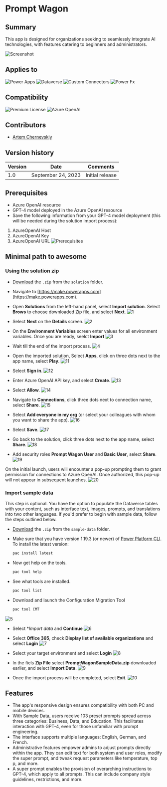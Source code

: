 # Prompt Wagon

## Summary

This app is designed for organizations seeking to seamlessly integrate AI technologies, with features catering to beginners and administrators. 

![Screenshot](assets/PromptWagonScreenshot.png)

## Applies to

![Power Apps](https://img.shields.io/badge/Power%20Apps-Yes-green "Yes")
![Dataverse](https://img.shields.io/badge/Dataverse-Yes-green "Yes")
![Custom Connectors](https://img.shields.io/badge/Custom%20Connectors-Yes-green "Yes")
![Power Fx](https://img.shields.io/badge/Power%20Fx-Yes-green "Yes")

## Compatibility

![Premium License](https://img.shields.io/badge/Premium%20License-Required-green.svg "Premium license required")
![Azure OpenAI](https://img.shields.io/badge/Azure%20OpenAI-Required-green.svg "Use Azure OpenAI GPT-4 model")

## Contributors

* [Artem Chernevskiy](https://github.com/ArtemChern)

## Version history

Version|Date|Comments
-------|----|--------
1.0|September 24, 2023|Initial release

## Prerequisites

* Azure OpenAI resource
* GPT-4 model deployed in the Azure OpenAI resource
* Save the following information from your GPT-4 model deployment (this will be needed during the solution import process):
1) AzureOpenAI Host
2) AzureOpenAI Key
3) AzureOpenAI URL
![Prerequisites](assets/prerequisites.png)

## Minimal path to awesome

### Using the solution zip

* [Download](./solution/solution.zip) the `.zip` from the `solution` folder.

* Navigate to [https://make.powerapps.com](https://make.powerapps.com).

* Open **Solutions** from the left-hand panel, select **Import solution**. Select **Brows** to choose downloaded Zip file, and select **Next**.
![1](assets/1.png)

* Select **Next** on the **Details** screen.
![2](assets/2.png)

* On the **Environment Variables** screen enter values for all environment variables. Once you are ready, seelct **Import**
![3](assets/3.png)

* Wait till the end of the import process.
![4](assets/4.png)

* Open the imported solution, Select **Apps**, click on three dots next to the app name, select **Play**.
![11](assets/11.png)

* Select **Sign in**.
![12](assets/12.png)

* Enter Azure OpenAI API key, and select **Create**.
![13](assets/13.png)

* Select **Allow**.
![14](assets/14.png)

* Navigate to **Connections**, click three dots next to connection name, select **Share**.
![15](assets/15.png)

* Select **Add everyone in my org** (or select your colleagues with whom you want to share the app).
![16](assets/16.png)

* Select **Save**.
![17](assets/17.png)

* Go back to the solution, click three dots next to the app name, select **Share**.
![18](assets/18.png)

* Add security roles **Prompt Wagon User** and **Basic User**, select **Share**.
![19](assets/19.png)

On the initial launch, users will encounter a pop-up prompting them to grant permission for connections to Azure OpenAI. Once authorized, this pop-up will not appear in subsequent launches.
![20](assets/20.png)


### Import sample data

This step is optional. You have the option to populate the Dataverse tables with your content, such as interface text, images, prompts, and translations into two other languages. If you'd prefer to begin with sample data, follow the steps outlined below.

* [Download](./sample-data/PromptWagonSampleData.zip) the `.zip` from the `sample-data` folder.

* Make sure that you have version 1.19.3 (or newer) of [Power Platform CLI](https://learn.microsoft.com/en-us/power-platform/developer/cli/introduction).
To install the latest version:
  ```bash
  pac install latest
  ```

* Now get help on the tools.

  ```bash
  pac tool help
  ```

* See what tools are installed.

  ```bash
  pac tool list
  ```

* Download and launch the Configuration Migration Tool

  ```bash
  pac tool CMT
  ```

![5](assets/5.png)

* Select **Import data* and **Continue**
![6](assets/6.png)

* Select **Office 365**, check **Display list of available organizations** and select **Login**
![7](assets/7.png)

* Select your target environment and select **Login**
![8](assets/8.png)

* In the fiels **Zip File** select **PromptWagonSampleData.zip** downloaded earlier, and select **Import Data**.
![9](assets/9.png)

* Once the import process will be completed, select **Exit**.
![10](assets/10.png)


## Features

* The app's responsive design ensures compatibility with both PC and mobile devices.
* With Sample Data, users receive 103 preset prompts spread across three categories: Business, Data, and Education. This facilitates interaction with GPT-4, even for those unfamiliar with prompt engineering.
* The interface supports multiple languages: English, German, and French.
* Administrative features empower admins to adjust prompts directly within the app. They can edit text for both system and user roles, modify the super prompt, and tweak request parameters like temperature, top p, and more.
* A super prompt enables the provision of overarching instructions to GPT-4, which apply to all prompts. This can include company style guidelines, restrictions, and more.

